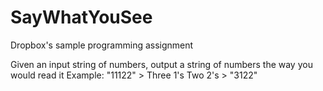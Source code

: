 # SayWhatYouSee
Dropbox's sample programming assignment

Given an input string of numbers, output a string of numbers the way you would read it
Example: "11122" > Three 1's Two 2's > "3122"
